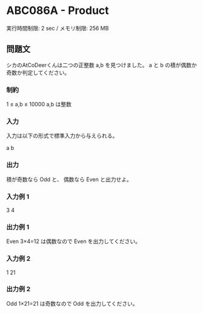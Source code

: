 # ABC086A - Product
実行時間制限: 2 sec / メモリ制限: 256 MB


## 問題文
シカのAtCoDeerくんは二つの正整数 a,b を見つけました。 
a と b の積が偶数か奇数か判定してください。

### 制約
1 ≤ a,b ≤ 10000
a,b は整数

### 入力

入力は以下の形式で標準入力から与えられる。

a b

### 出力

積が奇数なら Odd と、 偶数なら Even と出力せよ。

### 入力例 1 
3 4

### 出力例 1 
Even
3×4=12 は偶数なので Even を出力してください。

### 入力例 2 
1 21

### 出力例 2 
Odd
1×21=21 は奇数なので Odd を出力してください。